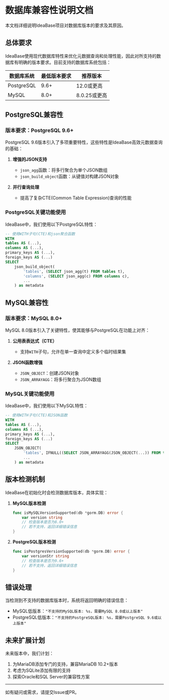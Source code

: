 # 数据库兼容性说明文档

本文档详细说明IdeaBase项目对数据库版本的要求及其原因。

## 总体要求

IdeaBase使用现代数据库特性来优化元数据查询和处理性能，因此对所支持的数据库有明确的版本要求。目前支持的数据库系统包括：

| 数据库系统   | 最低版本要求 | 推荐版本     |
|------------|------------|------------|
| PostgreSQL | 9.6+       | 12.0或更高   |
| MySQL      | 8.0+       | 8.0.25或更高 |

## PostgreSQL兼容性

### 版本要求：PostgreSQL 9.6+

PostgreSQL 9.6版本引入了多项重要特性，这些特性是IdeaBase高效元数据查询的基础：

1. **增强的JSON支持**
   - `json_agg`函数：将多行聚合为单个JSON数组
   - `json_build_object`函数：从键值对构建JSON对象

2. **并行查询处理**
   - 提高了复杂CTE(Common Table Expression)查询的性能

### PostgreSQL关键功能使用

IdeaBase中，我们使用以下PostgreSQL特性：

```sql
-- 使用WITH子句(CTE)和json聚合函数
WITH 
tables AS (...),
columns AS (...),
primary_keys AS (...),
foreign_keys AS (...)
SELECT 
    json_build_object(
        'tables', (SELECT json_agg(t) FROM tables t),
        'columns', (SELECT json_agg(c) FROM columns c),
        ...
    ) as metadata
```

## MySQL兼容性

### 版本要求：MySQL 8.0+

MySQL 8.0版本引入了关键特性，使其能够与PostgreSQL在功能上对齐：

1. **公用表表达式（CTE）**
   - 支持`WITH`子句，允许在单一查询中定义多个临时结果集

2. **JSON函数增强**
   - `JSON_OBJECT`：创建JSON对象
   - `JSON_ARRAYAGG`：将多行聚合为JSON数组

### MySQL关键功能使用

IdeaBase中，我们使用以下MySQL特性：

```sql
-- 使用WITH子句(CTE)和JSON函数
WITH 
tables AS (...),
columns AS (...),
primary_keys AS (...),
foreign_keys AS (...)
SELECT 
    JSON_OBJECT(
        'tables', IFNULL((SELECT JSON_ARRAYAGG(JSON_OBJECT(...)) FROM tables t), JSON_ARRAY()),
        ...
    ) as metadata
```

## 版本检测机制

IdeaBase在初始化时会检测数据库版本，具体实现：

1. **MySQL版本检测**
   ```go
   func isMySQLVersionSupported(db *gorm.DB) error {
       var version string
       // 检查版本是否为8.0+
       // 若不支持，返回详细错误信息
   }
   ```

2. **PostgreSQL版本检测**
   ```go
   func isPostgresVersionSupported(db *gorm.DB) error {
       var versionStr string
       // 检查版本是否为9.6+
       // 若不支持，返回详细错误信息
   }
   ```

## 错误处理

当检测到不支持的数据库版本时，系统将返回明确的错误信息：

- MySQL低版本：`"不支持的MySQL版本: %s，需要MySQL 8.0或以上版本"`
- PostgreSQL低版本：`"不支持的PostgreSQL版本: %s，需要PostgreSQL 9.6或以上版本"`

## 未来扩展计划

未来版本中，我们计划：

1. 为MariaDB添加专门的支持，兼容MariaDB 10.2+版本
2. 考虑为SQLite添加有限的支持
3. 探索Oracle和SQL Server的兼容性方案

---

如有疑问或需求，请提交Issue或PR。 